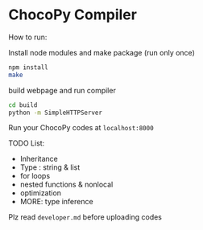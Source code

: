 # ChocoPy Compiler

How to run:

Install node modules and make package (run only once)

```bash
npm install
make
```

build webpage and run compiler

```bash
cd build
python -m SimpleHTTPServer
```

Run your ChocoPy codes at ```localhost:8000```

TODO List:

- Inheritance
- Type : string & list
- for loops
- nested functions & nonlocal
- optimization
- MORE: type inference

Plz read ```developer.md``` before uploading codes
